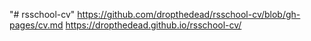 "# rsschool-cv" 
https://github.com/dropthedead/rsschool-cv/blob/gh-pages/cv.md
https://dropthedead.github.io/rsschool-cv/